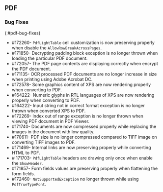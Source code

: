 ## PDF

### Bug Fixes
{:#pdf-bug-fixes} 

* \#172260- `PdfLightTable` cell customization is now preserving properly when disable the `AllowRowBreakAcrossPages`.
* \#171850- Decrypting padding block exception is no longer thrown when loading the particular PDF document.
* \#172057- The PDF page contents are displaying correctly when encrypt the PDF document.
* \#171135- OCR processed PDF documents are no longer increase in size when printing using Adobe Acrobat DC.
* \#172578- Some graphics content of XPS are now rendering properly when converting to PDF.
* \#164222- Numeric glyphs in RTL languages of XPS are now rendering properly when converting to PDF.
* \#164222- Input string not in correct format exception is no longer thrown when converted XPS to PDF.
* \#172269- Index out of range exception is no longer thrown when viewing PDF document in PDF Viewer.
* \#171740- Documents are now compressed properly while replacing the images in the document with low quality.
* \#170611- PDF size is no longer compressed compared to TIFF image on converting TIFF images to PDF.
* \#171469- Internal links are now preserving properly while converting HTML to PDF.
* \# 171703- `PdfLightTable` headers are drawing only once when enable the `ShowHeader`.
* \#171857- Form fields values are preserving properly when flattening the form fields.
* \#172460- `NotSupportedException` no longer thrown while using `PdfTrueTypeFont`.

